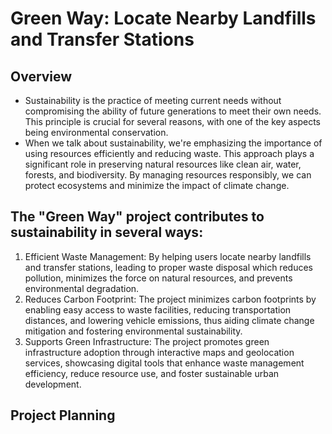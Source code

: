 # **Green Way: Locate Nearby Landfills and Transfer Stations**

## **Overview**

- Sustainability is the practice of meeting current needs without compromising the ability of future generations to meet their own needs. This principle is crucial for several reasons, with one of the key aspects being environmental conservation.
- When we talk about sustainability, we're emphasizing the importance of using resources efficiently and reducing waste. This approach plays a significant role in preserving natural resources like clean air, water, forests, and biodiversity. By managing resources responsibly, we can protect ecosystems and minimize the impact of climate change.


## **The "Green Way" project contributes to sustainability in several ways:**

1. Efficient Waste Management: By helping users locate nearby landfills and transfer stations, leading to proper waste disposal which reduces pollution, minimizes the force on natural resources, and prevents environmental degradation.
2. Reduces Carbon Footprint: The project minimizes carbon footprints by enabling easy access to waste facilities, reducing transportation distances, and lowering vehicle emissions, thus aiding climate change mitigation and fostering environmental sustainability.
3. Supports Green Infrastructure: The project promotes green infrastructure adoption through interactive maps and geolocation services, showcasing digital tools that enhance waste management efficiency, reduce resource use, and foster sustainable urban development.


## **Project Planning**



